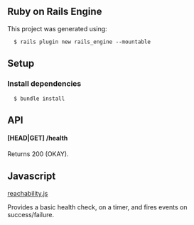 ## Ruby on Rails Engine

This project was generated using:
```  
  $ rails plugin new rails_engine --mountable
```

## Setup

### Install dependencies

```
  $ bundle install
```

## API

#### [HEAD|GET] /health

Returns 200 (OKAY).

## Javascript

[reachability.js](assets/javascripts/rails_engine/reachability.js)

Provides a basic health check, on a timer, and fires events on success/failure.
